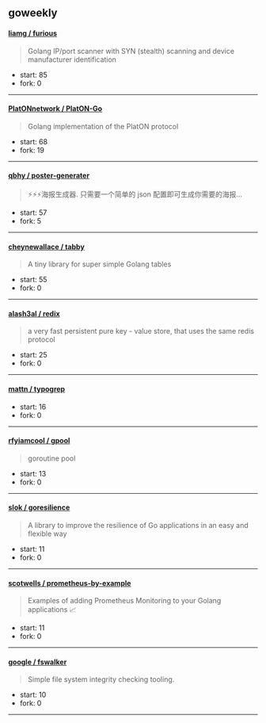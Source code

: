## goweekly

#### [liamg / furious](https://github.com/liamg/furious)

> Golang IP/port scanner with SYN (stealth) scanning and device manufacturer identification

+ start: 85
+ fork: 0

----


#### [PlatONnetwork / PlatON-Go](https://github.com/PlatONnetwork/PlatON-Go)

> Golang implementation of the PlatON protocol

+ start: 68
+ fork: 19

----


#### [qbhy / poster-generater](https://github.com/qbhy/poster-generater)

> ⚡⚡⚡海报生成器. 只需要一个简单的 json 配置即可生成你需要的海报...

+ start: 57
+ fork: 5

----


#### [cheynewallace / tabby](https://github.com/cheynewallace/tabby)

> A tiny library for super simple Golang tables

+ start: 55
+ fork: 0

----


#### [alash3al / redix](https://github.com/alash3al/redix)

> a very fast persistent pure key - value store, that uses the same redis protocol

+ start: 25
+ fork: 0

----


#### [mattn / typogrep](https://github.com/mattn/typogrep)

> 

+ start: 16
+ fork: 0

----


#### [rfyiamcool / gpool](https://github.com/rfyiamcool/gpool)

> goroutine pool

+ start: 13
+ fork: 0

----


#### [slok / goresilience](https://github.com/slok/goresilience)

> A library to improve the resilience of Go applications in an easy and flexible way

+ start: 11
+ fork: 0

----


#### [scotwells / prometheus-by-example](https://github.com/scotwells/prometheus-by-example)

> Examples of adding Prometheus Monitoring to your Golang applications 📈

+ start: 11
+ fork: 0

----


#### [google / fswalker](https://github.com/google/fswalker)

> Simple file system integrity checking tooling.

+ start: 10
+ fork: 0

----


